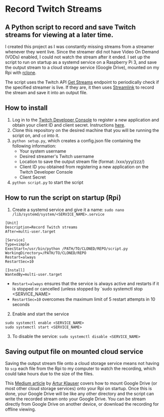 # Record Twitch Streams

## A Python script to record and save Twitch streams for viewing at a later time.

I created this project as I was constantly missing streams from a streamer whenever they went live. Since the streamer did not have Video On Demand (VODs) enabled, I could not watch the stream after it ended. I set up the script to run on startup as a systemd service on a Raspberry Pi 3, and save the output stream to a cloud storage service (Google Drive), mounted on my Rpi with [rclone](https://github.com/rclone/rclone).

The script uses the Twitch API [Get Streams](https://dev.twitch.tv/docs/api/reference/#get-streams) endpoint to periodically check if the specified streamer is live.
If they are, it then uses [Streamlink](https://github.com/streamlink/streamlink) to record the stream and save it into an output file.

## How to install

1. Log in to the [Twitch Developer Console](https://dev.twitch.tv/console) to register a new application and obtain your client ID and client secret. Instructions [here](https://www.google.com/search?client=safari&rls=en&q=twitch+register+application&ie=UTF-8&oe=UTF-8).
2. Clone this repository on the desired machine that you will be running the script on, and `cd` into it.
3. `python setup.py`, which creates a config.json file containing the following information:
    * Your system username
    * Desired streamer's Twitch username
    * Location to save the output stream file (format: /xxx/yyy/zzz/)
    * Client ID you obtained from registering a new application on the Twitch Developer Console
    * Client Secret
4. `python script.py` to start the script

## How to run the script on startup (Rpi)

1. Create a systemd service and give it a name: `sudo nano /lib/systemd/system/<SERVICE_NAME>.service`
```
[Unit]
Description=Record Twitch streams
After=multi-user.target

[Service]
Type=simple
ExecStart=/usr/bin/python /PATH/TO/CLONED/REPO/script.py
WorkingDirectory=/PATH/TO/CLONED/REPO
Restart=always
RestartSec=10

[Install]
WantedBy=multi-user.target
```
* `Restart=always` ensures that the service is always active and restarts if it is stopped or cancelled (unless stopped by `sudo systemctl stop <SERVICE_NAME>
* `RestartSec=10` overcomes the maximum limit of 5 restart attempts in 10 seconds

2. Enable and start the service
```
sudo systemctl enable <SERVICE_NAME>
sudo systemctl start <SERVICE_NAME>
```
3. To disable the service: `sudo systemctl disable <SERVICE_NAME>`

## Saving output file on mounted cloud service


Saving the output stream file onto a cloud storage service means not having to `scp` each file from the Rpi to my computer to watch the recording, which could take hours due to the size of the files.

This [Medium article](https://medium.com/@artur.klauser/mounting-google-drive-on-raspberry-pi-dd15193d8138) by [Artur Klauser](https://github.com/ArturKlauser) covers how to mount Google Drive (or most other cloud storage services) onto your Rpi on startup.
Once this is done, your Google Drive will be like any other directory and the script can write the recorded stream onto your Google Drive. You can be stream directly from Google Drive on another device, or download the recording for offline viewing.
